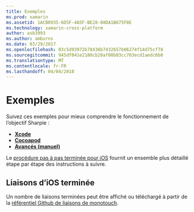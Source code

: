 ```yaml
---
title: Exemples
ms.prod: xamarin
ms.assetid: 1ACB0935-6D5F-4A5F-BE28-08DA1B675F0E
ms.technology: xamarin-cross-platform
author: asb3993
ms.author: amburns
ms.date: 03/29/2017
ms.openlocfilehash: 03c5d93972b78438b7432657b06274f14d75cf78
ms.sourcegitcommit: 945df041e2180cb20af08b83cc703ecd1aedc6b0
ms.translationtype: MT
ms.contentlocale: fr-FR
ms.lasthandoff: 04/04/2018
---
```

# <a name="examples"></a>Exemples

Suivez ces exemples pour mieux comprendre le fonctionnement de l’objectif Sharpie :

- [**Xcode**](xcode.md)
- [**Cocoapod**](cocoapod.md)
- [**Avancés (manuel)**](advanced.md)

Le [procédure pas à pas terminée pour iOS](~/ios/platform/binding-objective-c/walkthrough.md) fournit un ensemble plus détaillé étape par étape des instructions à suivre.

## <a name="completed-ios-bindings"></a>Liaisons d’iOS terminée

Un nombre de liaisons terminées peut être affiché ou téléchargé à partir de la [référentiel Github de liaisons de monotouch](https://github.com/mono/monotouch-bindings/).

